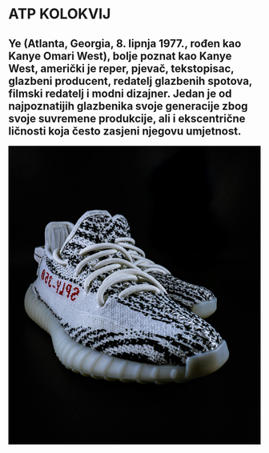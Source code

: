 # ATP KOLOKVIJ
## Ye (Atlanta, Georgia, 8. lipnja 1977., rođen kao Kanye Omari West), bolje poznat kao Kanye West, američki je reper, pjevač, tekstopisac, glazbeni producent, redatelj glazbenih spotova, filmski redatelj i modni dizajner. Jedan je od najpoznatijih glazbenika svoje generacije zbog svoje suvremene produkcije, ali i ekscentrične ličnosti koja često zasjeni njegovu umjetnost.
<img src="slika kol.jpg">
